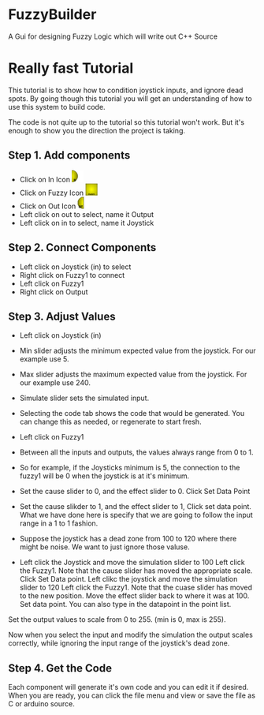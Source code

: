 FuzzyBuilder
============

A Gui for designing Fuzzy Logic which will write out C++ Source

Really fast Tutorial
====================

This tutorial is to show how to condition joystick inputs, and ignore dead spots. By going though this tutorial you will get an understanding of how to use this system to build code.

The code is not quite up to the tutorial so this tutorial won't work. But it's enough to show you the direction the project is taking.

Step 1. Add components
----------------------
* Click on In Icon ![In](/images/in.png)
* Click on Fuzzy Icon ![Fuzzy](/images/fuzzy.png)
* Click on Out Icon ![Out](/images/out.png)
* Left click on out to select, name it Output
* Left click on in to select, name it Joystick

Step 2. Connect Components
--------------------------
* Left click on Joystick (in) to select
* Right click on Fuzzy1 to connect
* Left click on Fuzzy1
* Right click on Output

Step 3. Adjust Values
---------------------
* Left click on Joystick (in)
* Min slider adjusts the minimum expected value from the joystick. For our example use 5.
* Max slider adjusts the maximum expected value from the joystick. For our example use 240.
* Simulate slider sets the simulated input.
* Selecting the code tab shows the code that would be generated. You can change this as needed, or regenerate to start fresh.

* Left click on Fuzzy1
* Between all the inputs and outputs, the values always range from 0 to 1.
* So for example, if the Joysticks minimum is 5, the connection to the fuzzy1 will be 0 when the joystick is at it's minimum.

* Set the cause slider to 0, and the effect slider to 0. Click Set Data Point
* Set the cause slikder to 1, and the effect slider to 1, Click set data point.  What we have done here is specify that we are going to follow the input range in a 1 to 1 fashion.
* Suppose the joystick has a dead zone from 100 to 120 where there might be noise. We want to just ignore those valuse.
* Left click the Joystick and move the simulation slider to 100
Left click the Fuzzy1. Note that the cause slider has moved the appropriate scale. Click Set Data point.
Left clikc the joystick and move the simulation slider to 120
Left click the Fuzzy1. Note that the cuase slider has moved to the new position. Move the effect slider back to where it was at 100. Set data point. You can also type in the datapoint in the point list.

Set the output values to scale from 0 to 255. (min is 0, max is 255). 

Now when you select the input and modify the simulation the output scales correctly, while ignoring the input range of the joystick's dead zone.

Step 4. Get the Code
--------------------
Each component will generate it's own code and you can edit it if desired.
When you are ready, you can click the file menu and view or save the file as C or arduino source.



